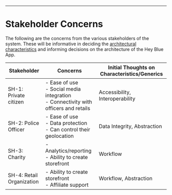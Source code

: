
---

# Stakeholder Concerns

The following are the concerns from the various stakeholders of the system. These will be informative in deciding the [architectural characteristics](ArchitectureAnalysis.md) and informing decisions on the architecture of the Hey Blue App.

| Stakeholder               | Concerns                                                                                         | Initial Thoughts on Characteristics/Generics     |
| ------------------------- | ------------------------------------------------------------------------------------------------ | ------------------------------------------------ |
| SH-1: Private citizen     | - Ease of use<br/>- Social media integration<br/>- Connectivity with officers and retails        | Accessibility, Interoperability |
| SH-2: Police Officer      | - Ease of use<br/>- Data protection<br/>- Can control their geolocation                          | Data Integrity, Abstraction |
| SH-3: Charity             | - Analytics/reporting<br/>- Ability to create storefront                                         | Workflow |
| SH-4: Retail Organization | - Ability to create storefront<br/>- Affiliate support                                           | Workflow, Abstraction |

